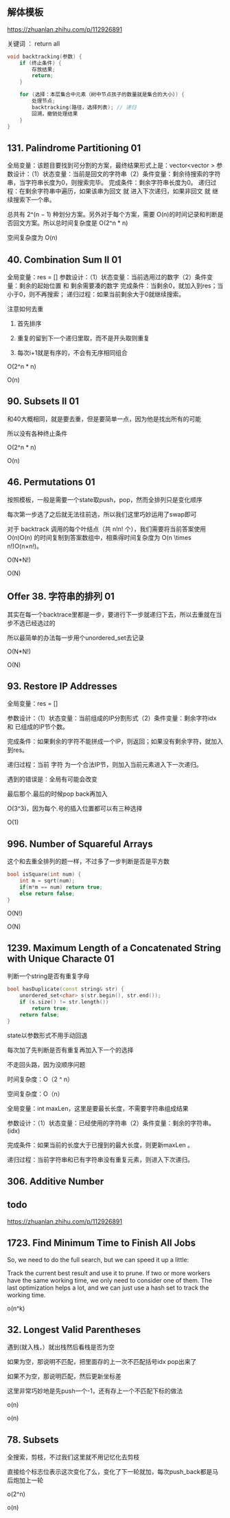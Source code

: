 ## 解体模板

https://zhuanlan.zhihu.com/p/112926891

关键词 ： return all 

```cpp
void backtracking(参数) {
    if (终止条件) {
        存放结果;
        return;
    }

    for (选择：本层集合中元素（树中节点孩子的数量就是集合的大小）) {
        处理节点;
        backtracking(路径，选择列表); // 递归
        回溯，撤销处理结果
    }
}
```

## 131. Palindrome Partitioning 01 
 
全局变量：该题目要找到可分割的方案，最终结果形式上是：vector<vector<string> >
参数设计：（1）状态变量：当前是回文的字符串（2）条件变量：剩余待搜索的字符串，当字符串长度为0，则搜索完毕。
完成条件：剩余字符串长度为0。
递归过程：在剩余字符串中遍历，如果该串为回文 就 进入下次递归，如果非回文 就 继续搜索下一个串。

总共有 2^(n − 1) 种划分方案。另外对于每个方案，需要 O(n)的时间记录和判断是否回文方案。所以总时间复杂度是 O(2^n * n)

空间复杂度为 O(n)

## 40. Combination Sum II 01 

全局变量：res = []
参数设计：（1）状态变量：当前选用过的数字（2）条件变量：剩余的起始位置 和 剩余需要凑的数字
完成条件：当剩余0，就加入到res；当小于0，则不再搜索；
递归过程：如果当前剩余大于0就继续搜索。

注意如何去重

1. 首先排序

2. 重复的留到下一个递归里取，而不是开头取则重复

3. 每次i+1就是有序的，不会有无序相同组合

O(2^n * n)

O(n)
  
## 90. Subsets II 01 

和40大概相同，就是要去重，但是要简单一点，因为他是找出所有的可能

所以没有各种终止条件

O(2^n * n)

O(n)

## 46. Permutations 01

按照模板，一般是需要一个state取push，pop，然而全排列只是变化顺序

每次第一步选了之后就无法往前选，所以我们这里巧妙运用了swap即可

对于 backtrack 调用的每个叶结点（共 n!n! 个），我们需要将当前答案使用 O(n)O(n) 的时间复制到答案数组中，相乘得时间复杂度为 O(n \times n!)O(n×n!)。

O(N*N!)

O(N)

## Offer 38. 字符串的排列 01

其实在每一个backtrace里都是一步，要进行下一步就递归下去，所以去重就在当步不选已经选过的

所以最简单的办法每一步用个unordered_set去记录

O(N*N!)

O(N)

## 93. Restore IP Addresses

全局变量：res = []

参数设计：（1）状态变量：当前组成的IP分割形式（2）条件变量：剩余字符idx 和 已组成的IP节个数。

完成条件：如果剩余的字符不能拼成一个IP，则返回；如果没有剩余字符，就加入到res。

递归过程：当前 字符 为一个合法IP节，则加入当前元素进入下一次递归。

遇到的错误是：全局有可能会改变

最后那个.最后的时候pop back再加入

O(3^3)，因为每个.号的插入位置都可以有三种选择

O(1)

## 996. Number of Squareful Arrays

这个和去重全排列的题一样，不过多了一步判断是否是平方数

```cpp
bool isSquare(int num) {
    int m = sqrt(num);
    if(m*m == num) return true;
    else return false;
}
```
O(N!)

O(N)

## 1239. Maximum Length of a Concatenated String with Unique Characte 01

判断一个string是否有重复字母

```cpp
bool hasDuplicate(const string& str) {
    unordered_set<char> s(str.begin(), str.end());
    if (s.size() != str.length()) 
        return true;
    return false;
}
```

state以参数形式不用手动回退

每次加了先判断是否有重复再加入下一个的选择

不走回头路，因为没顺序问题

时间复杂度：O（2 ^ n）

空间复杂度：O（n）

全局变量：int maxLen，这里是要最长长度，不需要字符串组成结果

参数设计：（1）状态变量：已经使用的字符串（2）条件变量：剩余的字符串。(idx)

完成条件：如果当前的长度大于已搜到的最大长度，则更新maxLen 。

递归过程：当前字符串和已有字符串没有重复元素，则进入下次递归。

## 306. Additive Number



## todo

https://zhuanlan.zhihu.com/p/112926891

## 1723. Find Minimum Time to Finish All Jobs

So, we need to do the full search, but we can speed it up a little:

Track the current best result and use it to prune.
If two or more workers have the same working time, we only need to consider one of them.
The last optimization helps a lot, and we can just use a hash set to track the working time.

o(n^k)

## 32. Longest Valid Parentheses

遇到(就入栈，）就出栈然后看栈是否为空

如果为空，那说明不匹配，把里面存的上一次不匹配括号idx pop出来了

如果不为空，那说明匹配，然后更新坐标差

这里非常巧妙地是先push一个-1，还有存上一个不匹配下标的做法

o(n)

o(n)

## 78. Subsets

全搜索，剪枝，不过我们这里就不用记忆化去剪枝

直接给个标志位表示这次变化了么，变化了下一轮就加，每次push_back都是马后炮加上一轮

o(2^n)

o(n)
